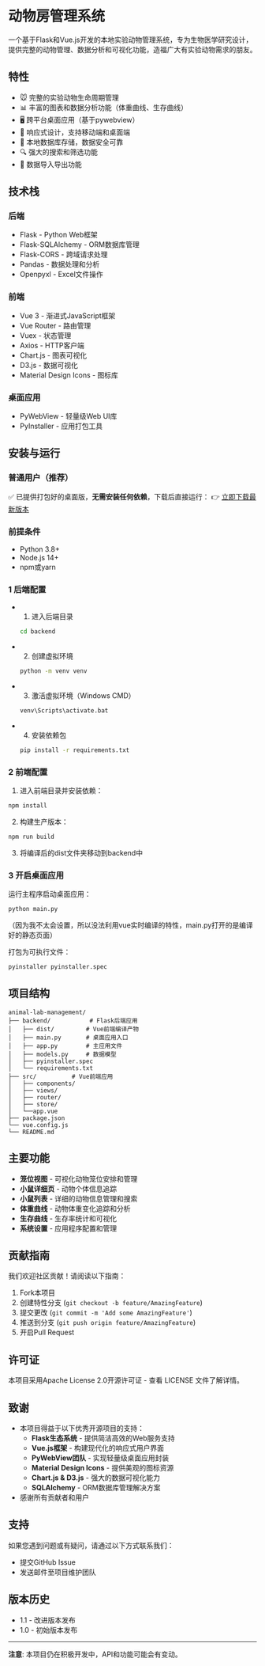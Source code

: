 # 动物房管理系统

一个基于Flask和Vue.js开发的本地实验动物管理系统，专为生物医学研究设计，提供完整的动物管理、数据分析和可视化功能，造福广大有实验动物需求的朋友。

## 特性

- 🐭 完整的实验动物生命周期管理
- 📊 丰富的图表和数据分析功能（体重曲线、生存曲线）
- 🖥️ 跨平台桌面应用（基于pywebview）
- 📱 响应式设计，支持移动端和桌面端
- 💾 本地数据库存储，数据安全可靠
- 🔍 强大的搜索和筛选功能
- 📁 数据导入导出功能

## 技术栈

### 后端
- Flask - Python Web框架
- Flask-SQLAlchemy - ORM数据库管理
- Flask-CORS - 跨域请求处理
- Pandas - 数据处理和分析
- Openpyxl - Excel文件操作

### 前端
- Vue 3 - 渐进式JavaScript框架
- Vue Router - 路由管理
- Vuex - 状态管理
- Axios - HTTP客户端
- Chart.js - 图表可视化
- D3.js - 数据可视化
- Material Design Icons - 图标库

### 桌面应用
- PyWebView - 轻量级Web UI库
- PyInstaller - 应用打包工具

## 安装与运行

### 普通用户（推荐）
✅ 已提供打包好的桌面版，**无需安装任何依赖**，下载后直接运行：
👉 [立即下载最新版本](https://github.com/lanternx/animal_lab/releases/tag/V1.1)

### 前提条件
- Python 3.8+
- Node.js 14+
- npm或yarn

### 1 后端配置


- 1. 进入后端目录
  ```bash
  cd backend 
  ```
- 2. 创建虚拟环境
  ```bash
  python -m venv venv
  ``` 
- 3. 激活虚拟环境（Windows CMD）
  ```bash
  venv\Scripts\activate.bat
  ```
- 4. 安装依赖包
  ```bash
  pip install -r requirements.txt
  ```

### 2 前端配置

1. 进入前端目录并安装依赖：
```bash
npm install
```

2. 构建生产版本：
```bash
npm run build
```

3. 将编译后的dist文件夹移动到backend中

### 3 开启桌面应用

运行主程序启动桌面应用：
```bash
python main.py
```
（因为我不太会设置，所以没法利用vue实时编译的特性，main.py打开的是编译好的静态页面）

打包为可执行文件：
```bash
pyinstaller pyinstaller.spec
```

## 项目结构

```
animal-lab-management/
├── backend/           # Flask后端应用
│   ├── dist/         # Vue前端编译产物
│   ├── main.py       # 桌面应用入口
│   ├── app.py        # 主应用文件
│   ├── models.py     # 数据模型
│   ├── pyinstaller.spec
│   └── requirements.txt
├── src/          # Vue前端应用
│   ├── components/
│   ├── views/
│   ├── router/
│   ├── store/
│   └──app.vue
├── package.json
└── vue.config.js
└── README.md
```

## 主要功能

- **笼位视图** - 可视化动物笼位安排和管理
- **小鼠详细页** - 动物个体信息追踪
- **小鼠列表** - 详细的动物信息管理和搜索
- **体重曲线** - 动物体重变化追踪和分析
- **生存曲线** - 生存率统计和可视化
- **系统设置** - 应用程序配置和管理

## 贡献指南

我们欢迎社区贡献！请阅读以下指南：

1. Fork本项目
2. 创建特性分支 (`git checkout -b feature/AmazingFeature`)
3. 提交更改 (`git commit -m 'Add some AmazingFeature'`)
4. 推送到分支 (`git push origin feature/AmazingFeature`)
5. 开启Pull Request

## 许可证

本项目采用Apache License 2.0开源许可证 - 查看 LICENSE 文件了解详情。

## 致谢
- 本项目得益于以下优秀开源项目的支持：
  - **Flask生态系统** - 提供简洁高效的Web服务支持
  - **Vue.js框架** - 构建现代化的响应式用户界面
  - **PyWebView团队** - 实现轻量级桌面应用封装
  - **Material Design Icons** - 提供美观的图标资源
  - **Chart.js & D3.js** - 强大的数据可视化能力
  - **SQLAlchemy** - ORM数据库管理解决方案
- 感谢所有贡献者和用户

## 支持

如果您遇到问题或有疑问，请通过以下方式联系我们：
- 提交GitHub Issue
- 发送邮件至项目维护团队

## 版本历史

- 1.1 - 改进版本发布
- 1.0 - 初始版本发布

---

**注意**: 本项目仍在积极开发中，API和功能可能会有变动。
